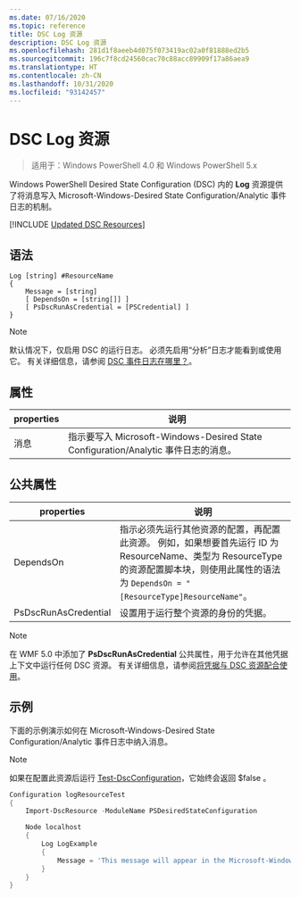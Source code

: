 ```yaml
---
ms.date: 07/16/2020
ms.topic: reference
title: DSC Log 资源
description: DSC Log 资源
ms.openlocfilehash: 281d1f8aeeb4d075f073419ac02a0f81888ed2b5
ms.sourcegitcommit: 196c7f8cd24560cac70c88acc89909f17a86aea9
ms.translationtype: HT
ms.contentlocale: zh-CN
ms.lasthandoff: 10/31/2020
ms.locfileid: "93142457"
---
```

# <a name="dsc-log-resource"></a>DSC Log 资源

> 适用于：Windows PowerShell 4.0 和 Windows PowerShell 5.x

Windows PowerShell Desired State Configuration (DSC) 内的 **Log** 资源提供了将消息写入 Microsoft-Windows-Desired State Configuration/Analytic 事件日志的机制。

[!INCLUDE [Updated DSC Resources](../../../../../includes/dsc-resources.md)]

## <a name="syntax"></a>语法

```Syntax
Log [string] #ResourceName
{
    Message = [string]
    [ DependsOn = [string[]] ]
    [ PsDscRunAsCredential = [PSCredential] ]
}
```

> [!NOTE]
> 默认情况下，仅启用 DSC 的运行日志。 必须先启用“分析”日志才能看到或使用它。 有关详细信息，请参阅 [DSC 事件日志在哪里？](../../../troubleshooting/troubleshooting.md#where-are-dsc-event-logs)。

## <a name="properties"></a>属性

| properties |                                                   说明                                                    |
| -------- | ---------------------------------------------------------------------------------------------------------------- |
| 消息  | 指示要写入 Microsoft-Windows-Desired State Configuration/Analytic 事件日志的消息。 |

## <a name="common-properties"></a>公共属性

|       properties       |                                                                                                                                                          说明                                                                                                                                                           |
| -------------------- | ------------------------------------------------------------------------------------------------------------------------------------------------------------------------------------------------------------------------------------------------------------------------------------------------------------------------------ |
| DependsOn            | 指示必须先运行其他资源的配置，再配置此资源。 例如，如果想要首先运行 ID 为 ResourceName、类型为 ResourceType 的资源配置脚本块，则使用此属性的语法为 `DependsOn = "[ResourceType]ResourceName"`。 |
| PsDscRunAsCredential | 设置用于运行整个资源的身份的凭据。                                                                                                                                                                                                                                                                        |

> [!NOTE]
> 在 WMF 5.0 中添加了 **PsDscRunAsCredential** 公共属性，用于允许在其他凭据上下文中运行任何 DSC 资源。 有关详细信息，请参阅[将凭据与 DSC 资源配合使用](../../../configurations/runasuser.md)。

## <a name="example"></a>示例

下面的示例演示如何在 Microsoft-Windows-Desired State Configuration/Analytic 事件日志中纳入消息。

> [!NOTE]
> 如果在配置此资源后运行 [Test-DscConfiguration](/powershell/module/PSDesiredStateConfiguration/test-dscconfiguration)，它始终会返回 $false  。

```powershell
Configuration logResourceTest
{
    Import-DscResource -ModuleName PSDesiredStateConfiguration

    Node localhost
    {
        Log LogExample
        {
            Message = 'This message will appear in the Microsoft-Windows-Desired State Configuration/Analytic event log.'
        }
    }
}
```
